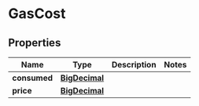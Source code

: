 
# GasCost

## Properties
Name | Type | Description | Notes
------------ | ------------- | ------------- | -------------
**consumed** | [**BigDecimal**](BigDecimal.md) |  | 
**price** | [**BigDecimal**](BigDecimal.md) |  | 



